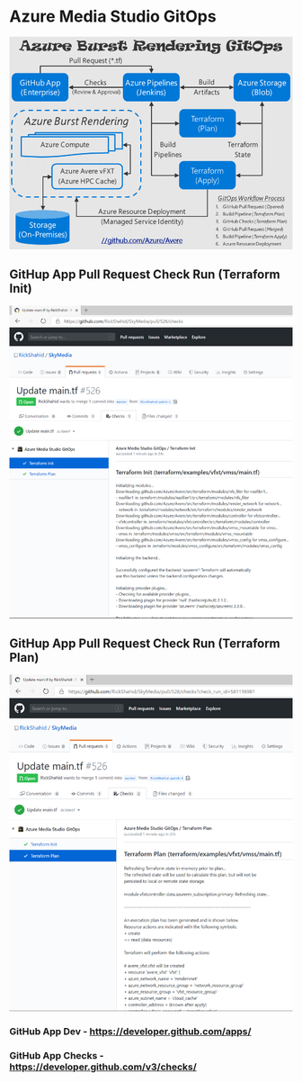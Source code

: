 # Azure Media Studio GitOps

![](./README-SolutionArchitecture-04-10.png)

## GitHup App Pull Request Check Run (Terraform Init)

![](./README-GitHubAppPullRequestCheckRun(TerraformInit)-04-10.png)

## GitHup App Pull Request Check Run (Terraform Plan)

![](./README-GitHubAppPullRequestCheckRun(TerraformPlan)-04-10.png)


### GitHub App Dev - https://developer.github.com/apps/

### GitHub App Checks - https://developer.github.com/v3/checks/
